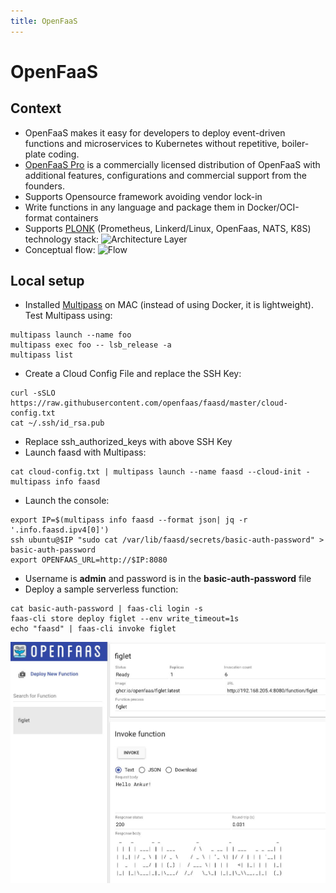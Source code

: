 ```yaml
---
title: OpenFaaS
---
```

# OpenFaaS

## Context
- OpenFaaS makes it easy for developers to deploy event-driven functions and microservices to Kubernetes without repetitive, boiler-plate coding. 
- [OpenFaaS Pro](https://docs.openfaas.com/openfaas-pro/introduction/) is a commercially licensed distribution of OpenFaaS with additional features, configurations and commercial support from the founders. 
- Supports Opensource framework avoiding vendor lock-in
- Write functions in any language and package them in Docker/OCI-format containers
- Supports [PLONK](https://www.openfaas.com/blog/plonk-stack/) (Prometheus, Linkerd/Linux, OpenFaas, NATS, K8S) technology stack:
![Architecture Layer](https://github.com/openfaas/faas/raw/master/docs/of-layer-overview.png)
- Conceptual flow:
![Flow](https://github.com/openfaas/faas/blob/master/docs/of-workflow.png?raw=true)
## Local setup

- Installed [Multipass](https://multipass.run/) on MAC (instead of using Docker, it is lightweight). Test Multipass using:
```
multipass launch --name foo
multipass exec foo -- lsb_release -a
multipass list
```
- Create a Cloud Config File and replace the SSH Key:
```
curl -sSLO https://raw.githubusercontent.com/openfaas/faasd/master/cloud-config.txt
cat ~/.ssh/id_rsa.pub
```
- Replace ssh_authorized_keys with above SSH Key
- Launch faasd with Multipass:
```
cat cloud-config.txt | multipass launch --name faasd --cloud-init -
multipass info faasd
```
- Launch the console:
```
export IP=$(multipass info faasd --format json| jq -r '.info.faasd.ipv4[0]')
ssh ubuntu@$IP "sudo cat /var/lib/faasd/secrets/basic-auth-password" > basic-auth-password
export OPENFAAS_URL=http://$IP:8080
```
- Username is **admin** and password is in the **basic-auth-password** file
- Deploy a sample serverless function:
```
cat basic-auth-password | faas-cli login -s
faas-cli store deploy figlet --env write_timeout=1s
echo "faasd" | faas-cli invoke figlet
```
![OpenFaas Console](openfaas-console.jpeg)